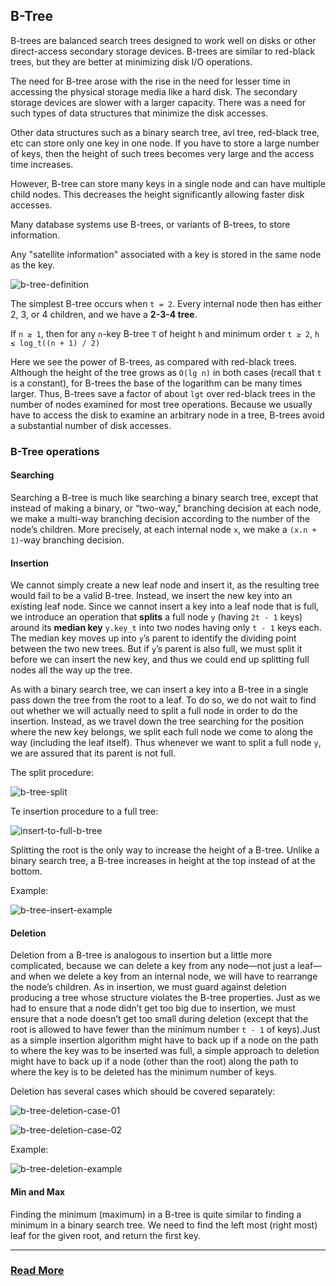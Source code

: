 ## B-Tree
B-trees are balanced search trees designed to work well on disks or other direct-access secondary storage devices. B-trees are similar to red-black  trees, but they are better at minimizing disk I/O operations.

The need for B-tree arose with the rise in the need for lesser time in accessing the physical storage media like a hard disk. The secondary storage devices are slower with a larger capacity. There was a need for such types of data structures that minimize the disk accesses.

Other data structures such as a binary search tree, avl tree, red-black tree, etc can store only one key in one node. If you have to store a large number of keys, then the height of such trees becomes very large and the access time increases.

However, B-tree can store many keys in a single node and can have multiple child nodes. This decreases the height significantly allowing faster disk accesses.

Many database systems use B-trees, or variants of B-trees, to store information.

Any "satellite information" associated with a key is stored in the same node as the key.

![b-tree-definition](./images/b-tree-definition.png)

The simplest B-tree occurs when `t = 2`. Every internal node then has either 2, 3, or 4 children, and we have a __2-3-4 tree__.

If `n ≥ 1`, then for any `n`-key B-tree `T` of height `h` and minimum order `t ≥ 2`, `h ≤ log_t((n + 1) / 2)`

Here we see the power of B-trees, as compared with red-black trees. Although the height of the tree grows as `O(lg n)` in both cases (recall that `t` is a constant), for B-trees the base of the logarithm can be many times larger. Thus, B-trees save a factor of about `lgt` over red-black trees in the number of nodes examined for most tree operations. Because we usually have to access the disk to examine an arbitrary node in a tree, B-trees avoid a substantial number of disk accesses.

### B-Tree operations
#### Searching
Searching a B-tree is much like searching a binary search tree, except that instead of making a binary, or “two-way,” branching decision at each node, we make a multi-way branching decision according to the number of the node’s children. More precisely, at each internal node `x`, we make a `(x.n + 1)`-way branching decision.

#### Insertion
We cannot simply create a new leaf node and insert it, as the resulting tree would fail to be a valid B-tree. Instead, we insert the new key into an existing leaf node. Since we cannot insert a key into a leaf node that is full, we introduce an operation that __splits__ a full node `y` (having `2t - 1` keys) around its __median key__ `y.key_t` into two nodes having only `t - 1` keys each. The median key moves up into `y`’s parent to identify the dividing point between the two new trees. But if `y`’s parent is also full, we must split it before we can insert the new key, and thus we could end up splitting full nodes all the way up the tree.

As with a binary search tree, we can insert a key into a B-tree in a single pass down the tree from the root to a leaf. To do so, we do not wait to find out whether we will actually need to split a full node in order to do the insertion. Instead, as we travel down the tree searching for the position where the new key belongs, we split each full node we come to along the way (including the leaf itself). Thus whenever we want to split a full node `y`, we are assured that its parent is not full.

The split procedure:

![b-tree-split](./images/b-tree-split.png)

Te insertion procedure to a full tree:

![insert-to-full-b-tree](./images/insert-to-full-b-tree.png)

Splitting the root is the only way to increase the height of a B-tree. Unlike a binary search tree, a B-tree increases in height at the top instead of at the bottom.

Example:

![b-tree-insert-example](./images/b-tree-insert-example.png)


#### Deletion
Deletion from a B-tree is analogous to insertion but a little more complicated, because we can delete a key from any node—not just a leaf—and when we delete a key from an internal node,  we will have to rearrange the node’s children.  As in insertion, we must guard against deletion producing a tree whose structure violates the B-tree properties. Just as we had to ensure that a node didn’t get too big due to insertion, we must ensure that a node doesn’t get too small during deletion (except that the root is allowed to have fewer than the minimum number `t - 1` of keys).Just as a simple insertion algorithm might have to back up if a node on the path to where the key was to be inserted was full, a simple approach to deletion might have to back up if a node (other than the root) along the path to where the key is to be deleted has the minimum number of keys.

Deletion has several cases which should be covered separately:

![b-tree-deletion-case-01](./images/b-tree-deletion-case-01.png)

![b-tree-deletion-case-02](./images/b-tree-deletion-case-02.png)

Example:

![b-tree-deletion-example](./images/b-tree-deletion-example.png)


#### Min and Max
Finding the minimum (maximum) in a B-tree is quite similar to finding a minimum in a binary search tree. We need to find the left most (right most) leaf for the given root, and return the first key.

---

### [Read More](https://www.programiz.com/dsa/b-tree)
